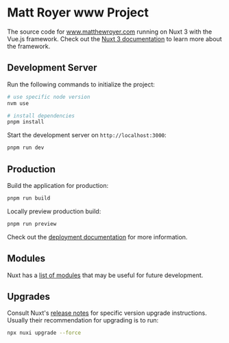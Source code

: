# Matt Royer www Project

The source code for www.matthewroyer.com running on Nuxt 3 with the Vue.js framework. Check out the [Nuxt 3 documentation](https://nuxt.com/docs/getting-started/introduction) to learn more about the framework.

## Development Server

Run the following commands to initialize the project:

```bash
# use specific node version
nvm use

# install dependencies
pnpm install
```

Start the development server on `http://localhost:3000`:

```bash
pnpm run dev
```

## Production

Build the application for production:

```bash
pnpm run build
```

Locally preview production build:

```bash
pnpm run preview
```

Check out the [deployment documentation](https://nuxt.com/docs/getting-started/deployment) for more information.

## Modules

Nuxt has a [list of modules](https://nuxt.com/modules) that may be useful for future development.


## Upgrades

Consult Nuxt's [release notes](https://github.com/nuxt/nuxt/releases) for specific version upgrade instructions. Usually their recommendation  for upgrading is to run:

```bash
npx nuxi upgrade --force
```
